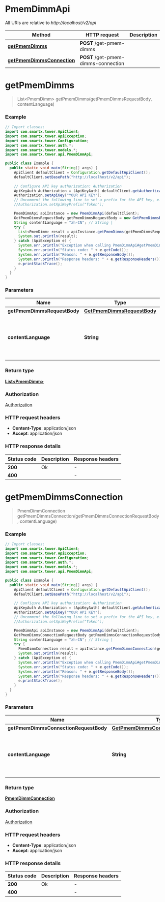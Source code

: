 # PmemDimmApi

All URIs are relative to *http://localhost/v2/api*

Method | HTTP request | Description
------------- | ------------- | -------------
[**getPmemDimms**](PmemDimmApi.md#getPmemDimms) | **POST** /get-pmem-dimms | 
[**getPmemDimmsConnection**](PmemDimmApi.md#getPmemDimmsConnection) | **POST** /get-pmem-dimms-connection | 


<a name="getPmemDimms"></a>
# **getPmemDimms**
> List&lt;PmemDimm&gt; getPmemDimms(getPmemDimmsRequestBody, contentLanguage)



### Example
```java
// Import classes:
import com.smartx.tower.ApiClient;
import com.smartx.tower.ApiException;
import com.smartx.tower.Configuration;
import com.smartx.tower.auth.*;
import com.smartx.tower.models.*;
import com.smartx.tower.api.PmemDimmApi;

public class Example {
  public static void main(String[] args) {
    ApiClient defaultClient = Configuration.getDefaultApiClient();
    defaultClient.setBasePath("http://localhost/v2/api");
    
    // Configure API key authorization: Authorization
    ApiKeyAuth Authorization = (ApiKeyAuth) defaultClient.getAuthentication("Authorization");
    Authorization.setApiKey("YOUR API KEY");
    // Uncomment the following line to set a prefix for the API key, e.g. "Token" (defaults to null)
    //Authorization.setApiKeyPrefix("Token");

    PmemDimmApi apiInstance = new PmemDimmApi(defaultClient);
    GetPmemDimmsRequestBody getPmemDimmsRequestBody = new GetPmemDimmsRequestBody(); // GetPmemDimmsRequestBody | 
    String contentLanguage = "zh-CN"; // String | 
    try {
      List<PmemDimm> result = apiInstance.getPmemDimms(getPmemDimmsRequestBody, contentLanguage);
      System.out.println(result);
    } catch (ApiException e) {
      System.err.println("Exception when calling PmemDimmApi#getPmemDimms");
      System.err.println("Status code: " + e.getCode());
      System.err.println("Reason: " + e.getResponseBody());
      System.err.println("Response headers: " + e.getResponseHeaders());
      e.printStackTrace();
    }
  }
}
```

### Parameters

Name | Type | Description  | Notes
------------- | ------------- | ------------- | -------------
 **getPmemDimmsRequestBody** | [**GetPmemDimmsRequestBody**](GetPmemDimmsRequestBody.md)|  |
 **contentLanguage** | **String**|  | [optional] [default to en-US] [enum: zh-CN, en-US]

### Return type

[**List&lt;PmemDimm&gt;**](PmemDimm.md)

### Authorization

[Authorization](../README.md#Authorization)

### HTTP request headers

 - **Content-Type**: application/json
 - **Accept**: application/json

### HTTP response details
| Status code | Description | Response headers |
|-------------|-------------|------------------|
**200** | Ok |  -  |
**400** |  |  -  |

<a name="getPmemDimmsConnection"></a>
# **getPmemDimmsConnection**
> PmemDimmConnection getPmemDimmsConnection(getPmemDimmsConnectionRequestBody, contentLanguage)



### Example
```java
// Import classes:
import com.smartx.tower.ApiClient;
import com.smartx.tower.ApiException;
import com.smartx.tower.Configuration;
import com.smartx.tower.auth.*;
import com.smartx.tower.models.*;
import com.smartx.tower.api.PmemDimmApi;

public class Example {
  public static void main(String[] args) {
    ApiClient defaultClient = Configuration.getDefaultApiClient();
    defaultClient.setBasePath("http://localhost/v2/api");
    
    // Configure API key authorization: Authorization
    ApiKeyAuth Authorization = (ApiKeyAuth) defaultClient.getAuthentication("Authorization");
    Authorization.setApiKey("YOUR API KEY");
    // Uncomment the following line to set a prefix for the API key, e.g. "Token" (defaults to null)
    //Authorization.setApiKeyPrefix("Token");

    PmemDimmApi apiInstance = new PmemDimmApi(defaultClient);
    GetPmemDimmsConnectionRequestBody getPmemDimmsConnectionRequestBody = new GetPmemDimmsConnectionRequestBody(); // GetPmemDimmsConnectionRequestBody | 
    String contentLanguage = "zh-CN"; // String | 
    try {
      PmemDimmConnection result = apiInstance.getPmemDimmsConnection(getPmemDimmsConnectionRequestBody, contentLanguage);
      System.out.println(result);
    } catch (ApiException e) {
      System.err.println("Exception when calling PmemDimmApi#getPmemDimmsConnection");
      System.err.println("Status code: " + e.getCode());
      System.err.println("Reason: " + e.getResponseBody());
      System.err.println("Response headers: " + e.getResponseHeaders());
      e.printStackTrace();
    }
  }
}
```

### Parameters

Name | Type | Description  | Notes
------------- | ------------- | ------------- | -------------
 **getPmemDimmsConnectionRequestBody** | [**GetPmemDimmsConnectionRequestBody**](GetPmemDimmsConnectionRequestBody.md)|  |
 **contentLanguage** | **String**|  | [optional] [default to en-US] [enum: zh-CN, en-US]

### Return type

[**PmemDimmConnection**](PmemDimmConnection.md)

### Authorization

[Authorization](../README.md#Authorization)

### HTTP request headers

 - **Content-Type**: application/json
 - **Accept**: application/json

### HTTP response details
| Status code | Description | Response headers |
|-------------|-------------|------------------|
**200** | Ok |  -  |
**400** |  |  -  |

